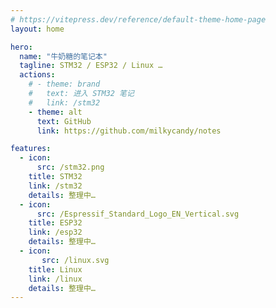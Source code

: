 ```yaml
---
# https://vitepress.dev/reference/default-theme-home-page
layout: home

hero:
  name: "牛奶糖的笔记本"
  tagline: STM32 / ESP32 / Linux …
  actions:
    # - theme: brand
    #   text: 进入 STM32 笔记
    #   link: /stm32
    - theme: alt
      text: GitHub
      link: https://github.com/milkycandy/notes

features:
  - icon:
      src: /stm32.png
    title: STM32
    link: /stm32
    details: 整理中…
  - icon:
      src: /Espressif_Standard_Logo_EN_Vertical.svg
    title: ESP32
    link: /esp32
    details: 整理中…
  - icon:
       src: /linux.svg
    title: Linux
    link: /linux
    details: 整理中…
---
```


